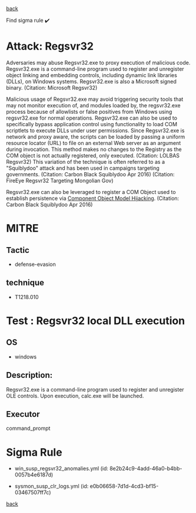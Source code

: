 
[back](../index.md)

Find sigma rule :heavy_check_mark: 

# Attack: Regsvr32 

Adversaries may abuse Regsvr32.exe to proxy execution of malicious code. Regsvr32.exe is a command-line program used to register and unregister object linking and embedding controls, including dynamic link libraries (DLLs), on Windows systems. Regsvr32.exe is also a Microsoft signed binary. (Citation: Microsoft Regsvr32)

Malicious usage of Regsvr32.exe may avoid triggering security tools that may not monitor execution of, and modules loaded by, the regsvr32.exe process because of allowlists or false positives from Windows using regsvr32.exe for normal operations. Regsvr32.exe can also be used to specifically bypass application control using functionality to load COM scriptlets to execute DLLs under user permissions. Since Regsvr32.exe is network and proxy aware, the scripts can be loaded by passing a uniform resource locator (URL) to file on an external Web server as an argument during invocation. This method makes no changes to the Registry as the COM object is not actually registered, only executed. (Citation: LOLBAS Regsvr32) This variation of the technique is often referred to as a "Squiblydoo" attack and has been used in campaigns targeting governments. (Citation: Carbon Black Squiblydoo Apr 2016) (Citation: FireEye Regsvr32 Targeting Mongolian Gov)

Regsvr32.exe can also be leveraged to register a COM Object used to establish persistence via [Component Object Model Hijacking](https://attack.mitre.org/techniques/T1546/015). (Citation: Carbon Black Squiblydoo Apr 2016)

# MITRE
## Tactic
  - defense-evasion


## technique
  - T1218.010


# Test : Regsvr32 local DLL execution
## OS
  - windows


## Description:
Regsvr32.exe is a command-line program used to register and unregister OLE controls. Upon execution, calc.exe will be launched.


## Executor
command_prompt

# Sigma Rule
 - win_susp_regsvr32_anomalies.yml (id: 8e2b24c9-4add-46a0-b4bb-0057b4e6187d)

 - sysmon_susp_clr_logs.yml (id: e0b06658-7d1d-4cd3-bf15-03467507ff7c)



[back](../index.md)
